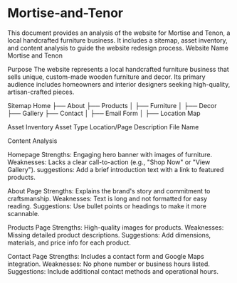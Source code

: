 # Mortise-and-Tenor
This document provides an analysis of the website for Mortise and Tenon, a local handcrafted furniture business. It includes a sitemap, asset inventory, and content analysis to guide the website redesign process.
Website Name
Mortise and Tenon

Purpose
The website represents a local handcrafted furniture business that sells unique, custom-made wooden furniture and decor. Its primary audience includes homeowners and interior designers seeking high-quality, artisan-crafted pieces.

Sitemap
Home
├── About
├── Products
│   ├── Furniture
│   ├── Decor
├── Gallery
├── Contact
│   ├── Email Form
│   ├── Location Map

Asset Inventory
Asset Type
Location/Page
Description
File Name


Content Analysis

Homepage
Strengths: Engaging hero banner with images of furniture.
Weaknesses: Lacks a clear call-to-action (e.g., "Shop Now" or "View Gallery").
suggestions: Add a brief introduction text with a link to featured products.

About Page
Strengths: Explains the brand's story and commitment to craftsmanship.
Weaknesses: Text is long and not formatted for easy reading.
Suggestions: Use bullet points or headings to make it more scannable.

Products Page
Strengths: High-quality images for products.
Weaknesses: Missing detailed product descriptions.
Suggestions: Add dimensions, materials, and price info for each product.

Contact Page
Strengths: Includes a contact form and Google Maps integration.
Weaknesses: No phone number or business hours listed.
Suggestions: Include additional contact methods and operational hours.

